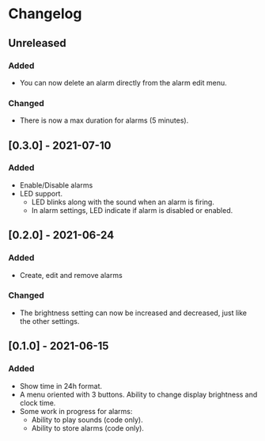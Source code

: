 # Changelog

## Unreleased
### Added
- You can now delete an alarm directly from the alarm edit menu.
### Changed
- There is now a max duration for alarms (5 minutes).

## [0.3.0] - 2021-07-10
### Added
- Enable/Disable alarms
- LED support.
  - LED blinks along with the sound when an alarm is firing.
  - In alarm settings, LED indicate if alarm is disabled or enabled.

## [0.2.0] - 2021-06-24
### Added
- Create, edit and remove alarms
### Changed
- The brightness setting can now be increased and decreased, just like the other
  settings.

## [0.1.0] - 2021-06-15
### Added
- Show time in 24h format.
- A menu oriented with 3 buttons. Ability to change display brightness and
  clock time.
- Some work in progress for alarms:
  - Ability to play sounds (code only).
  - Ability to store alarms (code only).
